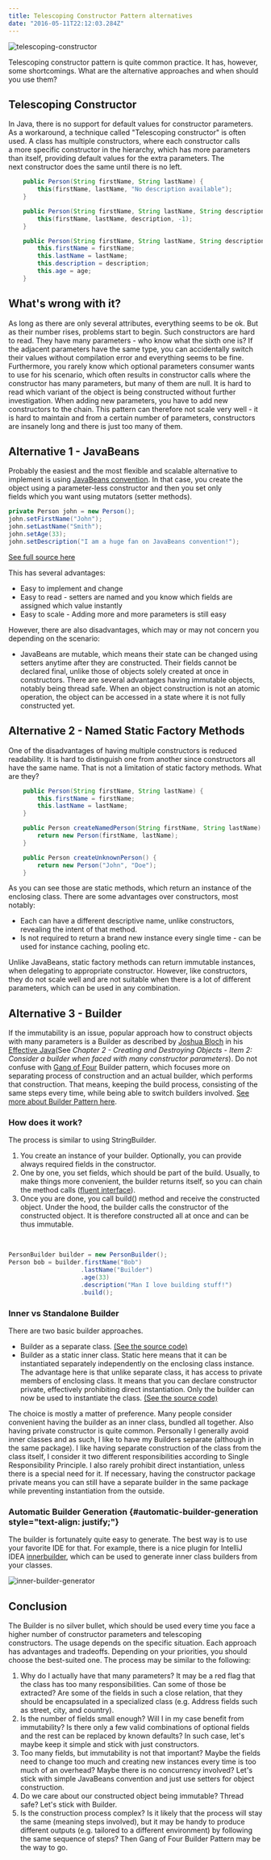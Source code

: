 ```yaml
---
title: Telescoping Constructor Pattern alternatives
date: "2016-05-11T22:12:03.284Z"
---
```

![telescoping-constructor](./telescoping-constructor.jpg)
 
 Telescoping constructor pattern is quite common practice. It has, however, some shortcomings. What are the alternative approaches and when should you use them?

Telescoping Constructor
-----------------------

In Java, there is no support for default values for constructor parameters. As a workaround, a technique called \"Telescoping constructor\" is often used. A class has multiple constructors, where each constructor calls a more specific constructor in the hierarchy, which has more parameters than itself, providing default values for the extra parameters. The next constructor does the same until there is no left.

```java
    public Person(String firstName, String lastName) {
        this(firstName, lastName, "No description available");
    }

    public Person(String firstName, String lastName, String description) {
        this(firstName, lastName, description, -1);
    }

    public Person(String firstName, String lastName, String description, int age) {
        this.firstName = firstName;
        this.lastName = lastName;
        this.description = description;
        this.age = age;
    }
```

What\'s wrong with it?
----------------------

As long as there are only several attributes, everything seems to be ok. But as their number rises, problems start to begin. Such constructors are hard to read. They have many parameters - who know what the sixth one is? If the adjacent parameters have the same type, you can accidentally switch their values without compilation error and everything seems to be fine. Furthermore, you rarely know which optional parameters consumer wants to use for his scenario, which often results in constructor calls where the constructor has many parameters, but many of them are null. It is hard to read which variant of the object is being constructed without further investigation. When adding new parameters, you have to add new constructors to the chain. This pattern can therefore not scale very well - it is hard to maintain and from a certain number of parameters, constructors are insanely long and there is just too many of them.

Alternative 1 - JavaBeans
-------------------------

Probably the easiest and the most flexible and scalable alternative to implement is using [JavaBeans convention](http://www.oracle.com/technetwork/java/javase/documentation/spec-136004.html). In that case, you create the object using a parameter-less constructor and then you set only fields which you want using mutators (setter methods).

```java
private Person john = new Person();
john.setFirstName("John");
john.setLastName("Smith");
john.setAge(33);
john.setDescription("I am a huge fan on JavaBeans convention!");
```

[See full source here](https://gist.github.com/vojtechruz/7491ef6d99569a55cabfe2543cbe4354)

This has several advantages:

-   Easy to implement and change
-   Easy to read - setters are named and you know which fields are assigned which value instantly
-   Easy to scale - Adding more and more parameters is still easy

However, there are also disadvantages, which may or may not concern you depending on the scenario:

-   JavaBeans are mutable, which means their state can be changed using setters anytime after they are constructed. Their fields cannot be declared final, unlike those of objects solely created at once in constructors. There are several advantages having immutable objects, notably being thread safe. When an object construction is not an atomic operation, the object can be accessed in a state where it is not fully constructed yet.

Alternative 2 - Named Static Factory Methods
--------------------------------------------

One of the disadvantages of having multiple constructors is reduced readability. It is hard to distinguish one from another since constructors all have the same name. That is not a limitation of static factory methods. What are they?

```java
    public Person(String firstName, String lastName) {
        this.firstName = firstName;
        this.lastName = lastName;
    }

    public Person createNamedPerson(String firstName, String lastName) {
        return new Person(firstName, lastName);
    }

    public Person createUnknownPerson() {
        return new Person("John", "Doe");
    }
```

As you can see those are static methods, which return an instance of the enclosing class. There are some advantages over constructors, most notably:

-   Each can have a different descriptive name, unlike constructors, revealing the intent of that method.
-   Is not required to return a brand new instance every single time - can be used for instance caching, pooling etc.

Unlike JavaBeans, static factory methods can return immutable instances, when delegating to appropriate constructor. However, like constructors, they do not scale well and are not suitable when there is a lot of different parameters, which can be used in any combination.

Alternative 3 - Builder
-----------------------

If the immutability is an issue, popular approach how to construct objects with many parameters is a Builder as described by [Joshua Bloch](https://twitter.com/joshbloch) in his [Effective Java](http://www.amazon.com/Effective-Java-2nd-Joshua-Bloch/dp/0321356683)(See *Chapter 2 - Creating and Destroying Objects - Item 2: Consider a builder when faced with many constructor parameters*). Do not confuse with [Gang of Four](http://c2.com/cgi/wiki?GangOfFour) Builder pattern, which focuses more on separating process of construction and an actual builder, which performs that construction. That means, keeping the build process, consisting of the same steps every time, while being able to switch builders involved. [See more about Builder Pattern here](http://www.oodesign.com/builder-pattern.html).

### How does it work?

The process is similar to using StringBuilder.

1.  You create an instance of your builder. Optionally, you can provide always required fields in the constructor.
2.  One by one, you set fields, which should be part of the build. Usually, to make things more convenient, the builder returns itself, so you can chain the method calls ([fluent interface](http://martinfowler.com/bliki/FluentInterface.html)).
3.  Once you are done, you call build() method and receive the constructed object. Under the hood, the builder calls the constructor of the constructed object. It is therefore constructed all at once and can be thus immutable.

 

```java
PersonBuilder builder = new PersonBuilder();
Person bob = builder.firstName("Bob")
                    .lastName("Builder")
                    .age(33)
                    .description("Man I love building stuff!")
                    .build();
```

### Inner vs Standalone Builder

There are two basic builder approaches.

-   Builder as a separate class. [(See the source code)](https://gist.github.com/vojtechruz/3162a7e5525d242e50935e93149208a1)
-   Builder as a static inner class. Static here means that it can be instantiated separately independently on the enclosing class instance. The advantage here is that unlike separate class, it has access to private members of enclosing class. It means that you can declare constructor private, effectively prohibiting direct instantiation. Only the builder can now be used to instantiate the class. [(See the source code)](https://gist.github.com/vojtechruz/1ea4f51a016002bbdd0d493b049140dc)

The choice is mostly a matter of preference. Many people consider convenient having the builder as an inner class, bundled all together. Also having private constructor is quite common. Personally I generally avoid inner classes and as such, I like to have my Builders separate (although in the same package). I like having separate construction of the class from the class itself, I consider it two different responsibilities according to Single Responsibility Principle. I also rarely prohibit direct instantiation, unless there is a special need for it. If necessary, having the constructor package private means you can still have a separate builder in the same package while preventing instantiation from the outside.

### Automatic Builder Generation {#automatic-builder-generation style="text-align: justify;"}

The builder is fortunately quite easy to generate. The best way is to use your favorite IDE for that. For example, there is a nice plugin for IntelliJ IDEA [innerbuilder](https://github.com/analytically/innerbuilder), which can be used to generate inner class builders from your classes.

![inner-builder-generator](./inner-builder-generator.png)

Conclusion
----------

The Builder is no silver bullet, which should be used every time you face a higher number of constructor parameters and telescoping constructors. The usage depends on the specific situation. Each approach has advantages and tradeoffs. Depending on your priorities, you should choose the best-suited one. The process may be similar to the following:

1.  Why do I actually have that many parameters? It may be a red flag that the class has too many responsibilities. Can some of those be extracted? Are some of the fields in such a close relation, that they should be encapsulated in a specialized class (e.g. Address fields such as street, city, and country).
2.  Is the number of fields small enough? Will I in my case benefit from immutability? Is there only a few valid combinations of optional fields and the rest can be replaced by known defaults? In such case, let\'s maybe keep it simple and stick with just constructors.
3.  Too many fields, but immutability is not that important? Maybe the fields need to change too much and creating new instances every time is too much of an overhead? Maybe there is no concurrency involved? Let\'s stick with simple JavaBeans convention and just use setters for object construction.
4.  Do we care about our constructed object being immutable? Thread safe? Let\'s stick with Builder.
5.  Is the construction process complex? Is it likely that the process will stay the same (meaning steps involved), but it may be handy to produce different outputs (e.g. tailored to a different environment) by following the same sequence of steps? Then Gang of Four Builder Pattern may be the way to go.
